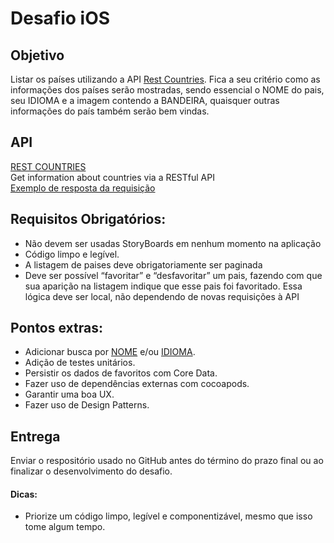 # Desafio iOS

## Objetivo

Listar os países utilizando a API [Rest Countries](https://restcountries.eu/). Fica a seu critério como as informações dos países serão mostradas, sendo essencial o NOME do pais, seu IDIOMA e a imagem contendo a BANDEIRA, quaisquer outras informações do país também serão bem vindas.

## API 

[REST COUNTRIES](https://restcountries.eu/)<br/>
Get information about countries via a RESTful API<br/>
[Exemplo de resposta da requisição](https://restcountries.eu/#api-endpoints-response-example)

## Requisitos Obrigatórios:
- Não devem ser usadas StoryBoards em nenhum momento na aplicação
- Código limpo e legível.
- A listagem de paises deve obrigatoriamente ser paginada
- Deve ser possível “favoritar” e “desfavoritar” um pais, fazendo com que sua aparição na listagem indique que esse pais foi favoritado. Essa lógica deve ser local, não dependendo de novas requisições à API

## Pontos extras:
- Adicionar busca por [NOME](https://restcountries.eu/#api-endpoints-name) e/ou [IDIOMA](https://restcountries.eu/#api-endpoints-language).
- Adição de testes unitários.
- Persistir os dados de favoritos com Core Data.
- Fazer uso de dependências externas com cocoapods.
- Garantir uma boa UX.
- Fazer uso de Design Patterns.

## Entrega

Enviar o respositório usado no GitHub antes do término do prazo final ou ao finalizar o desenvolvimento do desafio.

#### Dicas:
- Priorize um código limpo, legível e componentizável, mesmo que isso tome algum tempo.

